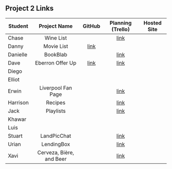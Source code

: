 ## Project 2 Links

| Student | Project Name | GitHub | Planning (Trello) | Hosted Site |
|---|:---:|:---:|:---:|:---:|
| Chase | Wine List |  | [link](https://trello.com/b/TrvKP0ac/ga-project-2-web-app-wine-list) |  |
| Danny | Movie List | [link](https://github.com/danny-shindel/movie-list) |  |  |
| Danielle | BookBlab |  | [link](https://trello.com/b/8RupqJQf/bookblab) |  |
| Dave | Eberron Offer Up | [link](https://github.com/LordSnoosh/eberron-offerup) | [link](https://trello.com/b/ppZ7Cw0w/seir-project-2) |  |
| Diego |  |  |  |  |
| Elliot |  |  |  |  |
| Erwin | Liverpool Fan Page |  | [link](https://trello.com/b/WkXsHhrY/liverpool-fan-page-project-2) |  |
| Harrison | Recipes |  | [link](https://trello.com/b/ZLxxiXpv/recipes) |  |
| Jack | Playlists |  | [link](https://trello.com/b/kNMdNzqr/they-call-me-mello-trello) |  |
| Khawar |  |  |  |  |
| Luis |  |  |  |  |
| Stuart | LandPicChat |  | [link](https://trello.com/b/zGvrG35u/landpicchat) |  |
| Urian | LendingBox |  | [link](https://trello.com/b/0JtYIJDo/project-ii-lendingbox) |  |
| Xavi | Cerveza, Bière, and Beer |  | [link](https://trello.com/b/MuUKJJYK/cerveza-bi%C3%A8re-and-beer) |  |